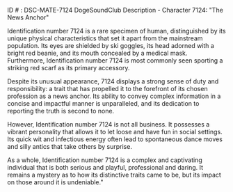 ID # : DSC-MATE-7124
DogeSoundClub Description - Character 7124: "The News Anchor"

Identification number 7124 is a rare specimen of human, distinguished by its unique physical characteristics that set it apart from the mainstream population. Its eyes are shielded by ski goggles, its head adorned with a bright red beanie, and its mouth concealed by a medical mask. Furthermore, Identification number 7124 is most commonly seen sporting a striking red scarf as its primary accessory. 

Despite its unusual appearance, 7124 displays a strong sense of duty and responsibility: a trait that has propelled it to the forefront of its chosen profession as a news anchor. Its ability to convey complex information in a concise and impactful manner is unparalleled, and its dedication to reporting the truth is second to none. 

However, Identification number 7124 is not all business. It possesses a vibrant personality that allows it to let loose and have fun in social settings. Its quick wit and infectious energy often lead to spontaneous dance moves and silly antics that take others by surprise. 

As a whole, Identification number 7124 is a complex and captivating individual that is both serious and playful, professional and daring. It remains a mystery as to how its distinctive traits came to be, but its impact on those around it is undeniable."